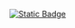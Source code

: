 [![Static Badge]([https://img.shields.io/badge/:badgeContent](https://img.shields.io/badge/any_text-you_like-blue))
](https://img.shields.io/badge/any_text-you_like-blue)
